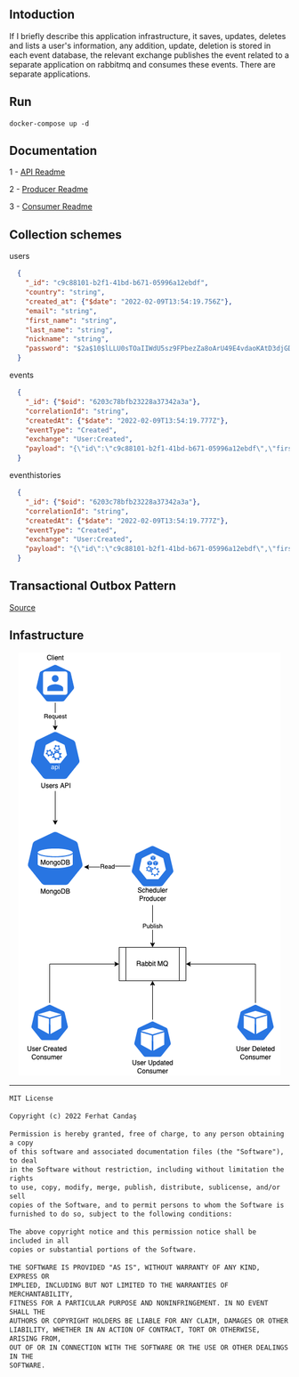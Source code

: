 

## Intoduction
If I briefly describe this application infrastructure, it saves, updates, deletes and lists a user's information, any addition, update, deletion is stored in each event database, the relevant exchange publishes the event related to a separate application on rabbitmq and consumes these events. There are separate applications.

## Run

```
docker-compose up -d
```

## Documentation 

1 - [API Readme](cmd/usersapi/README.md)

2 - [Producer Readme](cmd/producer/README.md)

3 - [Consumer Readme](cmd/consumer/README.md)


## Collection schemes

users

```json
  {
    "_id": "c9c88101-b2f1-41bd-b671-05996a12ebdf",
    "country": "string",
    "created_at": {"$date": "2022-02-09T13:54:19.756Z"},
    "email": "string",
    "first_name": "string",
    "last_name": "string",
    "nickname": "string",
    "password": "$2a$10$lLLU0sTOaIIWdU5sz9FPbezZa8oArU49E4vdaoKAtD3djGDkvtThu"
  }
```

events
```json
  {
    "_id": {"$oid": "6203c78bfb23228a37342a3a"},
    "correlationId": "string",
    "createdAt": {"$date": "2022-02-09T13:54:19.777Z"},
    "eventType": "Created",
    "exchange": "User:Created",
    "payload": "{\"id\":\"c9c88101-b2f1-41bd-b671-05996a12ebdf\",\"firstName\":\"string\",\"lastName\":\"string\",\"nickName\":\"string\",\"password\":\"$2a$10$lLLU0sTOaIIWdU5sz9FPbezZa8oArU49E4vdaoKAtD3djGDkvtThu\",\"email\":\"string\",\"country\":\"string\",\"createdAt\":\"2022-02-09T13:54:19.7561881Z\"}"
  }

```

eventhistories
```json
  {
    "_id": {"$oid": "6203c78bfb23228a37342a3a"},
    "correlationId": "string",
    "createdAt": {"$date": "2022-02-09T13:54:19.777Z"},
    "eventType": "Created",
    "exchange": "User:Created",
    "payload": "{\"id\":\"c9c88101-b2f1-41bd-b671-05996a12ebdf\",\"firstName\":\"string\",\"lastName\":\"string\",\"nickName\":\"string\",\"password\":\"$2a$10$lLLU0sTOaIIWdU5sz9FPbezZa8oArU49E4vdaoKAtD3djGDkvtThu\",\"email\":\"string\",\"country\":\"string\",\"createdAt\":\"2022-02-09T13:54:19.7561881Z\"}"
  }

```

## Transactional Outbox Pattern

[Source]("https://microservices.io/patterns/data/transactional-outbox.html")



## Infastructure


<center><img src="./docs/diagram.png" /></center>

<hr>

```license
MIT License

Copyright (c) 2022 Ferhat Candaş

Permission is hereby granted, free of charge, to any person obtaining a copy
of this software and associated documentation files (the "Software"), to deal
in the Software without restriction, including without limitation the rights
to use, copy, modify, merge, publish, distribute, sublicense, and/or sell
copies of the Software, and to permit persons to whom the Software is
furnished to do so, subject to the following conditions:

The above copyright notice and this permission notice shall be included in all
copies or substantial portions of the Software.

THE SOFTWARE IS PROVIDED "AS IS", WITHOUT WARRANTY OF ANY KIND, EXPRESS OR
IMPLIED, INCLUDING BUT NOT LIMITED TO THE WARRANTIES OF MERCHANTABILITY,
FITNESS FOR A PARTICULAR PURPOSE AND NONINFRINGEMENT. IN NO EVENT SHALL THE
AUTHORS OR COPYRIGHT HOLDERS BE LIABLE FOR ANY CLAIM, DAMAGES OR OTHER
LIABILITY, WHETHER IN AN ACTION OF CONTRACT, TORT OR OTHERWISE, ARISING FROM,
OUT OF OR IN CONNECTION WITH THE SOFTWARE OR THE USE OR OTHER DEALINGS IN THE
SOFTWARE.

```
